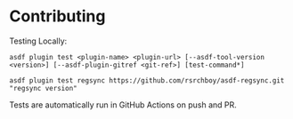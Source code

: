 # Contributing

Testing Locally:

```shell
asdf plugin test <plugin-name> <plugin-url> [--asdf-tool-version <version>] [--asdf-plugin-gitref <git-ref>] [test-command*]

asdf plugin test regsync https://github.com/rsrchboy/asdf-regsync.git "regsync version"
```

Tests are automatically run in GitHub Actions on push and PR.
